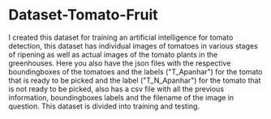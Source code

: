 # Dataset-Tomato-Fruit
I created this dataset for training an artificial intelligence for tomato detection, this dataset has individual images of tomatoes in various stages of ripening as well as actual images of the tomato plants in the greenhouses. Here you also have the json files with the respective boundingboxes of the tomatoes and the labels ("T_Apanhar") for the tomato that is ready to be picked and the label ("T_N_Apanhar") for the tomato that is not ready to be picked, also has a csv file with all the previous information, boundingboxes labels and the filename of the image in question. This dataset is divided into training and testing.
